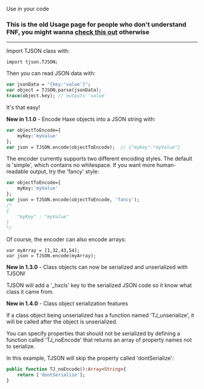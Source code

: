 Use in your code

### This is the old Usage page for people who don't understand FNF, you might wanna [check this out](InsertURLHere) otherwise

----------------

Import TJSON class with:

	import tjson.TJSON;

Then you can read JSON data with:

```haxe
var jsonData = "{key:'value'}";
var object = TJSON.parse(jsonData);
trace(object.key); // outputs 'value'
```

It's that easy!

**New in 1.1.0** - Encode Haxe objects into a JSON string with:

```haxe
var objectToEncode={
	myKey:'myValue'
};
var json = TJSON.encode(objectToEncode);  // {"myKey":"myValue"}
```

The encoder currently supports two different encoding styles. The default is 'simple', which contains no whitespace. If you want more human-readable output, try the 'fancy' style:

```haxe
var objectToEncode={
	myKey:'myValue'
};
var json = TJSON.encode(objectToEncode, 'fancy');
/*
{
	"myKey" : "myValue"
}
*/
```

Of course, the encoder can also encode arrays:

	var myArray = [1,32,43,54];
	var json = TJSON.encode(myArray);


**New in 1.3.0** - Class objects can now be serialized and unserialized with TJSON!

TJSON will add a '_hxcls' key to the serialized JSON code so it know what class it came from.


**New in 1.4.0** - Class object serialization features

If a class object being unserialized has a function named 'TJ_unserialize', it will be called after the object is unserialized.

You can specify properties that should not be serialized by defining a function called 'TJ_noEncode' that returns an array of property names not to serialize.

In this example, TJSON will skip the property called 'dontSerialize':

```haxe    
public function TJ_noEncode():Array<String>{
	return ['dontSerialize'];
}
```
